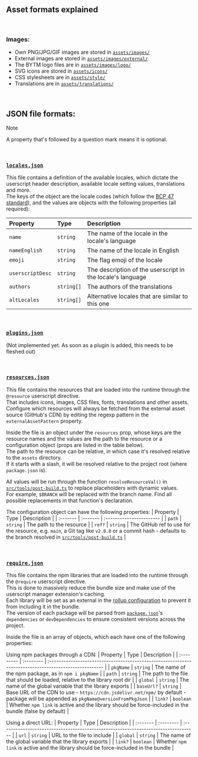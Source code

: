 ## Asset formats explained

<br>

### Images:
- Own PNG/JPG/GIF images are stored in [`assets/images/`](./images)
- External images are stored in [`assets/images/external/`](./images/external)
- The BYTM logo files are in [`assets/images/logo/`](./images/logo)
- SVG icons are stored in [`assets/icons/`](./icons)
- CSS stylesheets are in [`assets/style/`](./style)
- Translations are in [`assets/translations/`](./translations)

<br>

## JSON file formats:
> [!NOTE]  
> A property that's followed by a question mark means it is optional.

<br>

### [`locales.json`](locales.json)
This file contains a definition of the available locales, which dictate the userscript header description, available locale setting values, translations and more.  
The keys of the object are the locale codes (which follow the [BCP 47 standard](https://en.wikipedia.org/wiki/IETF_language_tag)), and the values are objects with the following properties (all required):  
  
| Property         | Type       | Description                                                |
| :--------------- | :--------- | :--------------------------------------------------------- |
| `name`           | `string`   | The name of the locale in the locale's language            |
| `nameEnglish`    | `string`   | The name of the locale in English                          |
| `emoji`          | `string`   | The flag emoji of the locale                               |
| `userscriptDesc` | `string`   | The description of the userscript in the locale's language |
| `authors`        | `string[]` | The authors of the translations                            |
| `altLocales`     | `string[]` | Alternative locales that are similar to this one           |

<br>

### [`plugins.json`](plugins.json)
(Not implemented yet. As soon as a plugin is added, this needs to be fleshed out)  
  
<!-- TODO: For the structure of this array of objects, see `type PluginObj` in [`src/types.ts`](../src/types.ts) -->

<br>

### [`resources.json`](resources.json)
This file contains the resources that are loaded into the runtime through the `@resource` userscript directive.  
That includes icons, images, CSS files, fonts, translations and other assets.  
Configure which resources will always be fetched from the external asset source (GitHub's CDN) by editing the regexp pattern in the `externalAssetPattern` property.  
  
Inside the file is an object under the `resources` prop, whose keys are the resource names and the values are the path to the resource or a configuration object (props are listed in the table below).  
The path to the resource can be relative, in which case it's resolved relative to the `assets` directory.  
If it starts with a slash, it will be resolved relative to the project root (where `package.json` is).  
  
All values will be run through the function `resolveResourceVal()` in [`src/tools/post-build.ts`](../src/tools/post-build.ts) to replace placeholders with dynamic values.  
For example, `$BRANCH` will be replaced with the branch name. Find all possible replacements in that function's declaration.  
  
The configuration object can have the following properties:
| Property | Type     | Description              |
| :------- | :------- | :----------------------- |
| `path`   | `string` | The path to the resource |
| `ref?`   | `string` | The GitHub ref to use for the resource, e.g. `main`, a Git tag like `v2.0.0` or a commit hash - defaults to the branch resolved in [`src/tools/post-build.ts`](./src/tools/post-build.ts) |

<br>

### [`require.json`](require.json)
This file contains the npm libraries that are loaded into the runtime through the `@require` userscript directive.  
This is done to massively reduce the bundle size and make use of the userscript manager extension's caching.  
Each library will be set as an external in the [rollup configuration](../rollup.config.js) to prevent it from including it in the bundle.  
The version of each package will be parsed from [`package.json`](../package.json)'s `dependencies` or `devDependencies` to ensure consistent versions across the project.  
  
Inside the file is an array of objects, which each have one of the following properties:  
  
Using npm packages through a CDN:
| Property   | Type      | Description                                                                                            |
| :--------- | :-------- | :----------------------------------------------------------------------------------------------------- |
| `pkgName`  | `string`  | The name of the npm package, as in `npm i pkgName`                                                     |
| `path`     | `string`  | The path to the file that should be loaded, relative to the library root dir                           |
| `global`   | `string`  | The name of the global variable that the library exports                                               |
| `baseUrl?` | `string`  | Base URL of the CDN to use - `https://cdn.jsdelivr.net/npm/` by default - package will be appended as `pkgName@versionFromPkgJson` |
| `link?`    | `boolean` | Whether `npm link` is active and the library should be force-included in the bundle (false by default) |

Using a direct URL:
| Property | Type      | Description                                                                         |
| :------- | :-------- | :---------------------------------------------------------------------------------- |
| `url`    | `string`  | URL to the file to include                                                          |
| `global` | `string`  | The name of the global variable that the library exports                            |
| `link?`  | `boolean` | Whether `npm link` is active and the library should be force-included in the bundle |
